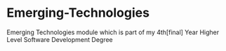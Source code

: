 # Emerging-Technologies
Emerging Technologies module which is part of my 4th[final] Year Higher Level Software Development Degree

